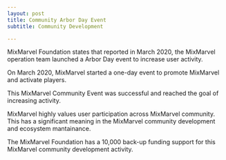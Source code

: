 ```yaml
---
layout: post
title: Community Arbor Day Event 
subtitle: Community Development 

---
```


MixMarvel Foundation states that reported in March 2020, the MixMarvel operation team launched a Arbor Day event to increase user activity. 

On March 2020, MixMarvel started a one-day event to promote MixMarvel and activate players.

This MixMarvel Community Event was successful and reached the goal of increasing activity. 

MixMarvel highly values user participation across MixMarvel community. This has a significant meaning in the MixMarvel community development and ecosystem mantainance. 

The MixMarvel Foundation has a 10,000 back-up funding support for this MixMarvel community development activity. 

